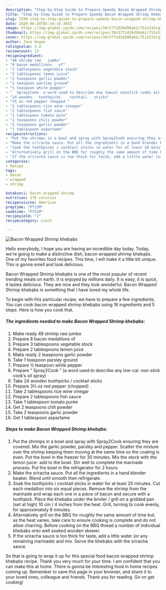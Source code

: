 ```yaml
---
description: "Step-by-Step Guide to Prepare Speedy Bacon Wrapped Shrimp khebạbs"
title: "Step-by-Step Guide to Prepare Speedy Bacon Wrapped Shrimp khebạbs"
slug: 2590-step-by-step-guide-to-prepare-speedy-bacon-wrapped-shrimp-khebbs
date: 2020-06-28T05:34:14.303Z
image: https://img-global.cpcdn.com/recipes/39c57f2d26d90a61/751x532cq70/bacon-wrapped-shrimp-khebạbs-recipe-main-photo.jpg
thumbnail: https://img-global.cpcdn.com/recipes/39c57f2d26d90a61/751x532cq70/bacon-wrapped-shrimp-khebạbs-recipe-main-photo.jpg
cover: https://img-global.cpcdn.com/recipes/39c57f2d26d90a61/751x532cq70/bacon-wrapped-shrimp-khebạbs-recipe-main-photo.jpg
author: Jane Hogan
ratingvalue: 3.4
reviewcount: 13
recipeingredient:
- "48 shrimp raw   jumbo"
- "8 bacon medallions   of"
- "3 tablespoons vegetable stock"
- "2 tablespoons lemon juice"
- "2 teaspoons garlic powder"
- "1 teaspoon parsley ground"
- "½ teaspoon white pepper"
- "  Spray2Cook  a word used to describe any lowcal nonstick cooks oil spray"
- "24 wooden   toothpicks    cocktail   sticks"
- "3½ oz red pepper chopped "
- "2 tablespoons rice wine vinegar"
- "2 tablespoons fish sauce"
- "1 tablespoon tomato pure"
- "2 teaspoons chili powder"
- "2 teaspoons garlic powder"
- "1 tablespoon aspartame"
recipeinstructions:
- "Put the shrimps in a bowl and spray with Spray2Cook ensuring they are covered. Mix the garlic powder, parsley and pepper. Scatter the mixture over the shrimp keeping them moving at the same time so the coating is even. Put the bowl in the freezer for 30 minutes. Mix the stock with the lemon juice- add to the bowl. Stir well to complete the marinade process. Put the bowl in the refrigerator for 2 hours."
- "Make the sriracha sauce. Put all the ingredients in a hand blender beaker. Blend until smooth then refrigerate."
- "Soak the toothpicks / cocktail sticks in water for at least 20 minutes. Cut each medallion into six equal pieces. Remove the shrimp from the marinade and wrap each one in a piece of bacon and secure with a toothpick. Place the khebạbs under the broiler / grill on a gridded pan (set at high) 10 cm / 4 inches from the heat. Grill, turning to cook evenly, for approximately 8 minutes."
- "Alternatively grill on the BBQ for roughly the same amount of time but, as the heat varies, take care to ensure cooking is complete and do not allow charring. Before cooking on the BBQ thread a number of individual khebabs onto well soaked wooden skewer."
- "If the sriracha sauce is too thick for taste, add a little water (or any remaining marinade) and mix. Serve the khebạbs with the sriracha sauce."
categories:
- Recipe
tags:
- bacon
- wrapped
- shrimp

katakunci: bacon wrapped shrimp 
nutrition: 278 calories
recipecuisine: American
preptime: "PT22M"
cooktime: "PT51M"
recipeyield: "2"
recipecategory: Lunch

---
```



![Bacon Wrapped Shrimp khebạbs](https://img-global.cpcdn.com/recipes/39c57f2d26d90a61/751x532cq70/bacon-wrapped-shrimp-khebạbs-recipe-main-photo.jpg)

Hello everybody, I hope you are having an incredible day today. Today, we're going to make a distinctive dish, bacon wrapped shrimp khebạbs. One of my favorites food recipes. This time, I will make it a little bit unique. This is gonna smell and look delicious.



Bacon Wrapped Shrimp khebạbs is one of the most popular of recent trending meals on earth. It is enjoyed by millions daily. It is easy, it is quick, it tastes delicious. They are nice and they look wonderful. Bacon Wrapped Shrimp khebạbs is something that I have loved my whole life.


To begin with this particular recipe, we have to prepare a few ingredients. You can cook bacon wrapped shrimp khebạbs using 16 ingredients and 5 steps. Here is how you cook that.

<!--inarticleads1-->

##### The ingredients needed to make Bacon Wrapped Shrimp khebạbs:

1. Make ready 48 shrimp raw   jumbo
1. Prepare 8 bacon medallions   of
1. Prepare 3 tablespoons vegetable stock
1. Prepare 2 tablespoons lemon juice
1. Make ready 2 teaspoons garlic powder
1. Take 1 teaspoon parsley ground
1. Prepare ½ teaspoon white pepper
1. Prepare  “ Spray2Cook ” (a word used to describe any low-cal. non-stick cook’s oil spray)
1. Take 24 wooden   toothpicks  /  cocktail   sticks
1. Prepare 3½ oz red pepper (chopped) .
1. Take 2 tablespoons rice wine vinegar
1. Prepare 2 tablespoons fish sauce
1. Take 1 tablespoon tomato purée
1. Get 2 teaspoons chili powder
1. Take 2 teaspoons garlic powder
1. Get 1 tablespoon aspartame




<!--inarticleads2-->

##### Steps to make Bacon Wrapped Shrimp khebạbs:

1. Put the shrimps in a bowl and spray with Spray2Cook ensuring they are covered. Mix the garlic powder, parsley and pepper. Scatter the mixture over the shrimp keeping them moving at the same time so the coating is even. Put the bowl in the freezer for 30 minutes. Mix the stock with the lemon juice- add to the bowl. Stir well to complete the marinade process. Put the bowl in the refrigerator for 2 hours.
1. Make the sriracha sauce. Put all the ingredients in a hand blender beaker. Blend until smooth then refrigerate.
1. Soak the toothpicks / cocktail sticks in water for at least 20 minutes. Cut each medallion into six equal pieces. Remove the shrimp from the marinade and wrap each one in a piece of bacon and secure with a toothpick. Place the khebạbs under the broiler / grill on a gridded pan (set at high) 10 cm / 4 inches from the heat. Grill, turning to cook evenly, for approximately 8 minutes.
1. Alternatively grill on the BBQ for roughly the same amount of time but, as the heat varies, take care to ensure cooking is complete and do not allow charring. Before cooking on the BBQ thread a number of individual khebabs onto well soaked wooden skewer.
1. If the sriracha sauce is too thick for taste, add a little water (or any remaining marinade) and mix. Serve the khebạbs with the sriracha sauce.




So that is going to wrap it up for this special food bacon wrapped shrimp khebạbs recipe. Thank you very much for your time. I am confident that you can make this at home. There is gonna be interesting food in home recipes coming up. Remember to save this page in your browser, and share it to your loved ones, colleague and friends. Thank you for reading. Go on get cooking!
